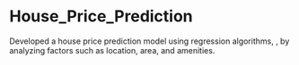 # House_Price_Prediction
Developed a house price prediction model using regression algorithms, ,
by analyzing factors such as location, area, and amenities.
